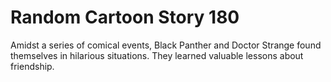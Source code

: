 # Random Cartoon Story 180

Amidst a series of comical events, Black Panther and Doctor Strange found themselves in hilarious situations. They learned valuable lessons about friendship.
